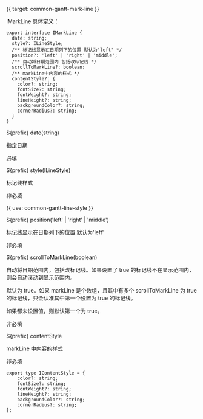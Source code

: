 {{ target: common-gantt-mark-line }}

IMarkLine 具体定义：

```
export interface IMarkLine {
  date: string;
  style?: ILineStyle;
  /** 标记线显示在日期列下的位置 默认为'left' */
  position?: 'left' | 'right' | 'middle';
  /** 自动将日期范围内 包括改标记线 */
  scrollToMarkLine?: boolean;
  /** markLine中内容的样式 */
  contentStyle?: {
    color?: string;
    fontSize?: string;
    fontWeight?: string;
    lineHeight?: string;
    backgroundColor?: string;
    cornerRadius?: string;
  }
}
```

${prefix} date(string)

指定日期

必填

${prefix} style(ILineStyle)

标记线样式

非必填

{{ use: common-gantt-line-style }}

${prefix} position('left' | 'right' | 'middle')

标记线显示在日期列下的位置 默认为'left'

非必填

${prefix} scrollToMarkLine(boolean)

自动将日期范围内，包括改标记线。如果设置了 true 的标记线不在显示范围内，则会自动滚动到显示范围内。

默认为 true。如果 markLine 是个数组，且其中有多个 scrollToMarkLine 为 true 的标记线，只会认准其中第一个设置为 true 的标记线。

如果都未设置值，则默认第一个为 true。

非必填

${prefix} contentStyle

markLine 中内容的样式

非必填

```
export type IContentStyle = {
    color?: string;
    fontSize?: string;
    fontWeight?: string;
    lineHeight?: string;
    backgroundColor?: string;
    cornerRadius?: string;
};
```
